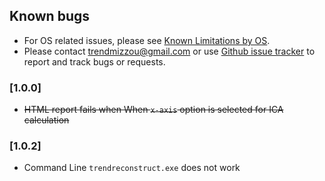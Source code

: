 ## Known bugs  

- For OS related issues, please see [Known Limitations by OS](./Known_limitations_by_OS.md).  
- Please contact <trendmizzou@gmail.com> or use [Github issue tracker](https://github.com/TRENDMizzou/TREND-manual/issues) to report and track bugs or requests.  

### [1.0.0]
- ~~HTML report fails when When `x-axis` option is selected for ICA calculation~~

### [1.0.2]
- Command Line `trendreconstruct.exe` does not work  
